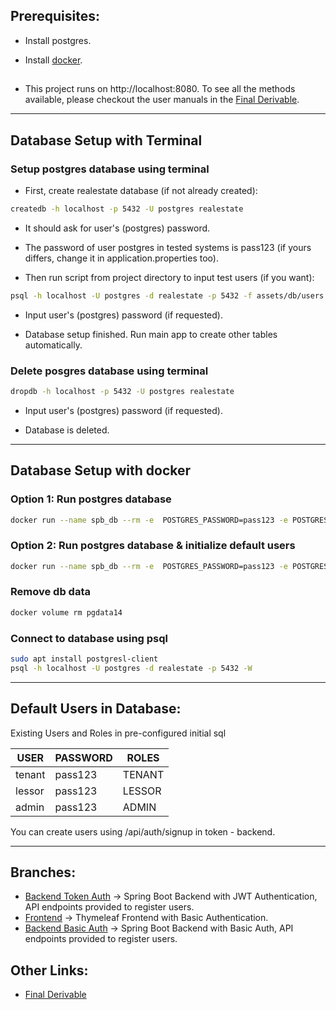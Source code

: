 ## Prerequisites:

* Install postgres.

* Install [docker](https://tinyurl.com/2m3bhahn).<br />
##
* This project runs on http://localhost:8080.
To see all the methods available, please checkout the user manuals in the [Final Derivable](https://docs.google.com/document/d/1WCegxCltcTQuTe6pABYdWdBc_Px4xWkqV1OJdaTyjwg/edit?usp=sharing).
--------------------------------
## Database Setup with Terminal
### Setup postgres database using terminal

* First, create realestate database (if not already created): 

```bash
createdb -h localhost -p 5432 -U postgres realestate
```

* It should ask for user's (postgres) password.
* The password of user postgres in tested systems is pass123 (if yours differs, change it in application.properties too).

* Then run script from project directory to input test users (if you want):

```bash
psql -h localhost -U postgres -d realestate -p 5432 -f assets/db/users.sql -W
```

* Input user's (postgres) password (if requested).

* Database setup finished. Run main app to create other tables automatically.

### Delete posgres database using terminal

```bash
dropdb -h localhost -p 5432 -U postgres realestate
```
* Input user's (postgres) password (if requested).

* Database is deleted.<br />

--------------------------------------
## Database Setup with docker
### Option 1: Run postgres database

```bash
docker run --name spb_db --rm -e  POSTGRES_PASSWORD=pass123 -e POSTGRES_DB=realestate --net=host -v pgdata14:/var/lib/postgresql/data  -d postgres:14
```
### Option 2: Run postgres database & initialize default users

```bash
docker run --name spb_db --rm -e  POSTGRES_PASSWORD=pass123 -e POSTGRES_DB=realestate --net=host -v "$(pwd)"/assets/db:/docker-entrypoint-initdb.d -v pgdata14:/var/lib/postgresql/data -d postgres:14
```

### Remove db data
```bash
docker volume rm pgdata14
```

### Connect to database using psql

```bash
sudo apt install postgresl-client
psql -h localhost -U postgres -d realestate -p 5432 -W
```

----------------------------------------------------------
## Default Users in Database:

Existing Users and Roles in pre-configured initial sql

| USER   | PASSWORD | ROLES       |
|------- |----------|-------------|
| tenant | pass123  | TENANT      |
| lessor | pass123  | LESSOR      |
| admin  | pass123  | ADMIN       |
 
You can create users using /api/auth/signup in token - backend.<br />

------------------------------------------------------------------
## Branches:
* [Backend Token Auth](https://github.com/manouslinard/dist_sys_2022/tree/backend-token-auth) &rarr; Spring Boot Backend with JWT Authentication, API endpoints provided to register users.
* [Frontend](https://github.com/manouslinard/dist_sys_2022/tree/frontend) &rarr; Thymeleaf Frontend with Basic Authentication.
* [Backend Basic Auth](https://github.com/manouslinard/dist_sys_2022/tree/backend-basic) &rarr; Spring Boot Backend with Basic Auth, API endpoints provided to register users.

## Other Links:
* [Final Derivable](https://docs.google.com/document/d/1WCegxCltcTQuTe6pABYdWdBc_Px4xWkqV1OJdaTyjwg/edit?usp=sharing)